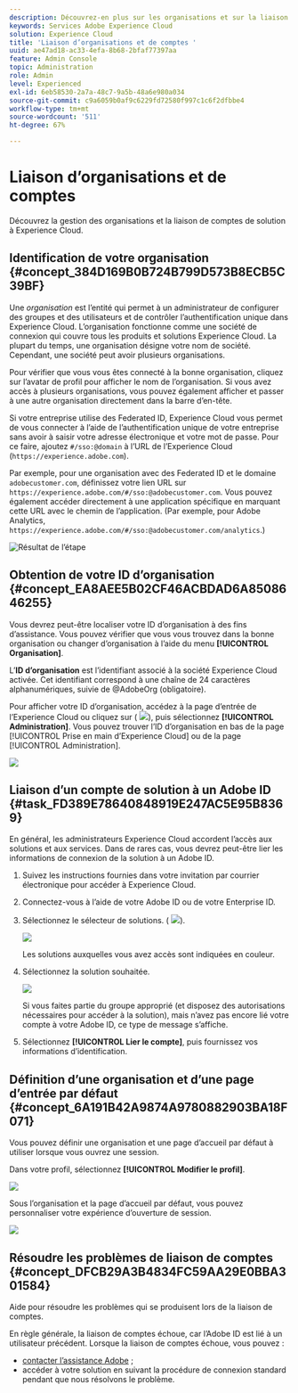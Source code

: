 ```yaml
---
description: Découvrez-en plus sur les organisations et sur la liaison de comptes de solution à Experience Cloud.
keywords: Services Adobe Experience Cloud
solution: Experience Cloud
title: 'Liaison d’organisations et de comptes '
uuid: ae47ad18-ac33-4efa-8b68-2bfaf77397aa
feature: Admin Console
topic: Administration
role: Admin
level: Experienced
exl-id: 6eb58530-2a7a-48c7-9a5b-48a6e980a034
source-git-commit: c9a6059b0af9c6229fd72580f997c1c6f2dfbbe4
workflow-type: tm+mt
source-wordcount: '511'
ht-degree: 67%

---
```


# Liaison d’organisations et de comptes

Découvrez la gestion des organisations et la liaison de comptes de solution à Experience Cloud.

## Identification de votre organisation {#concept_384D169B0B724B799D573B8ECB5C39BF}

Une *organisation* est l’entité qui permet à un administrateur de configurer des groupes et des utilisateurs et de contrôler l’authentification unique dans Experience Cloud. L’organisation fonctionne comme une société de connexion qui couvre tous les produits et solutions Experience Cloud. La plupart du temps, une organisation désigne votre nom de société. Cependant, une société peut avoir plusieurs organisations.

Pour vérifier que vous vous êtes connecté à la bonne organisation, cliquez sur l’avatar de profil pour afficher le nom de l’organisation. Si vous avez accès à plusieurs organisations, vous pouvez également afficher et passer à une autre organisation directement dans la barre d’en-tête.

Si votre entreprise utilise des Federated ID, Experience Cloud vous permet de vous connecter à l’aide de l’authentification unique de votre entreprise sans avoir à saisir votre adresse électronique et votre mot de passe. Pour ce faire, ajoutez `#/sso:@domain` à l’URL de l’Experience Cloud (`https://experience.adobe.com`).

Par exemple, pour une organisation avec des Federated ID et le domaine `adobecustomer.com`, définissez votre lien URL sur `https://experience.adobe.com/#/sso:@adobecustomer.com`. Vous pouvez également accéder directement à une application spécifique en marquant cette URL avec le chemin de l’application. (Par exemple, pour Adobe Analytics, `https://experience.adobe.com/#/sso:@adobecustomer.com/analytics`.)

![Résultat de l’étape](assets/organization-switch.png)

## Obtention de votre ID d’organisation {#concept_EA8AEE5B02CF46ACBDAD6A8508646255}

Vous devrez peut-être localiser votre ID d’organisation à des fins d’assistance. Vous pouvez vérifier que vous vous trouvez dans la bonne organisation ou changer d’organisation à l’aide du menu **[!UICONTROL Organisation]**.

L’**ID d’organisation** est l’identifiant associé à la société Experience Cloud activée. Cet identifiant correspond à une chaîne de 24 caractères alphanumériques, suivie de @AdobeOrg (obligatoire).

Pour afficher votre ID d’organisation, accédez à la page d’entrée de l’Experience Cloud ou cliquez sur ( ![](assets/menu-icon.png)), puis sélectionnez **[!UICONTROL Administration]**. Vous pouvez trouver l’ID d’organisation en bas de la page [!UICONTROL Prise en main d’Experience Cloud] ou de la page [!UICONTROL Administration].

![](assets/administration-page.png)

## Liaison d’un compte de solution à un Adobe ID {#task_FD389E78640848919E247AC5E95B8369}

En général, les administrateurs Experience Cloud accordent l’accès aux solutions et aux services. Dans de rares cas, vous devrez peut-être lier les informations de connexion de la solution à un Adobe ID.

1. Suivez les instructions fournies dans votre invitation par courrier électronique pour accéder à Experience Cloud.
1. Connectez-vous à l’aide de votre Adobe ID ou de votre Enterprise ID.
1. Sélectionnez le sélecteur de solutions. ( ![](assets/menu-icon.png)).

   ![](assets/solutions-active.png)

   Les solutions auxquelles vous avez accès sont indiquées en couleur.
1. Sélectionnez la solution souhaitée.

   ![](assets/analytics-link-accounts.png)

   Si vous faites partie du groupe approprié (et disposez des autorisations nécessaires pour accéder à la solution), mais n’avez pas encore lié votre compte à votre Adobe ID, ce type de message s’affiche.
1. Sélectionnez **[!UICONTROL Lier le compte]**, puis fournissez vos informations d’identification.

## Définition d’une organisation et d’une page d’entrée par défaut {#concept_6A191B42A9874A9780882903BA18F071}

Vous pouvez définir une organisation et une page d’accueil par défaut à utiliser lorsque vous ouvrez une session.

Dans votre profil, sélectionnez **[!UICONTROL Modifier le profil]**.

![](assets/edit-profile.png)

Sous l’organisation et la page d’accueil par défaut, vous pouvez personnaliser votre expérience d’ouverture de session.

![](assets/default-organization.png)

## Résoudre les problèmes de liaison de comptes {#concept_DFCB29A3B4834FC59AA29E0BBA301584}

Aide pour résoudre les problèmes qui se produisent lors de la liaison de comptes.

En règle générale, la liaison de comptes échoue, car l’Adobe ID est lié à un utilisateur précédent. Lorsque la liaison de comptes échoue, vous pouvez :

* [contacter l’assistance Adobe](https://experienceleague.adobe.com/?support-solution=General&amp;lang=fr#support) ;
* accéder à votre solution en suivant la procédure de connexion standard pendant que nous résolvons le problème.
